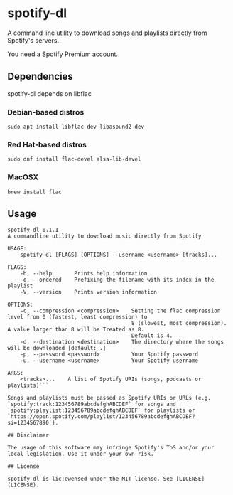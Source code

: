 # spotify-dl

A command line utility to download songs and playlists directly from Spotify's servers.

You need a Spotify Premium account.

## Dependencies

spotify-dl depends on libflac

### Debian-based distros

```
sudo apt install libflac-dev libasound2-dev
```
### Red Hat-based distros

```
sudo dnf install flac-devel alsa-lib-devel
```

### MacOSX

```
brew install flac
```

## Usage

```
spotify-dl 0.1.1
A commandline utility to download music directly from Spotify

USAGE:
    spotify-dl [FLAGS] [OPTIONS] --username <username> [tracks]...

FLAGS:
    -h, --help       Prints help information
    -o, --ordered    Prefixing the filename with its index in the playlist
    -V, --version    Prints version information

OPTIONS:
    -c, --compression <compression>    Setting the flac compression level from 0 (fastest, least compression) to
                                       8 (slowest, most compression). A value larger than 8 will be Treated as 8.
                                       Default is 4.
    -d, --destination <destination>    The directory where the songs will be downloaded [default: .]
    -p, --password <password>          Your Spotify password
    -u, --username <username>          Your Spotify username

ARGS:
    <tracks>...    A list of Spotify URIs (songs, podcasts or playlists)```

Songs and playlists must be passed as Spotify URIs or URLs (e.g. `spotify:track:123456789abcdefghABCDEF` for songs and `spotify:playlist:123456789abcdefghABCDEF` for playlists or `https://open.spotify.com/playlist/123456789abcdefghABCDEF?si=1234567890`).

## Disclaimer

The usage of this software may infringe Spotify's ToS and/or your local legislation. Use it under your own risk.

## License

spotify-dl is lic:ewensed under the MIT license. See [LICENSE](LICENSE).
